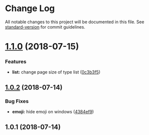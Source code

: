 # Change Log

All notable changes to this project will be documented in this file. See [standard-version](https://github.com/conventional-changelog/standard-version) for commit guidelines.

<a name="1.1.0"></a>
# [1.1.0](https://github.com/neikvon/cz-fbi/compare/v1.0.2...v1.1.0) (2018-07-15)


### Features

* **list:** change page size of type list ([0c3b3f5](https://github.com/neikvon/cz-fbi/commit/0c3b3f5))



<a name="1.0.2"></a>
## [1.0.2](https://github.com/neikvon/cz-fbi/compare/v1.0.1...v1.0.2) (2018-07-14)


### Bug Fixes

* **emoji:** hide emoji on windows ([4384ef9](https://github.com/neikvon/cz-fbi/commit/4384ef9))



<a name="1.0.1"></a>
## 1.0.1 (2018-07-14)
